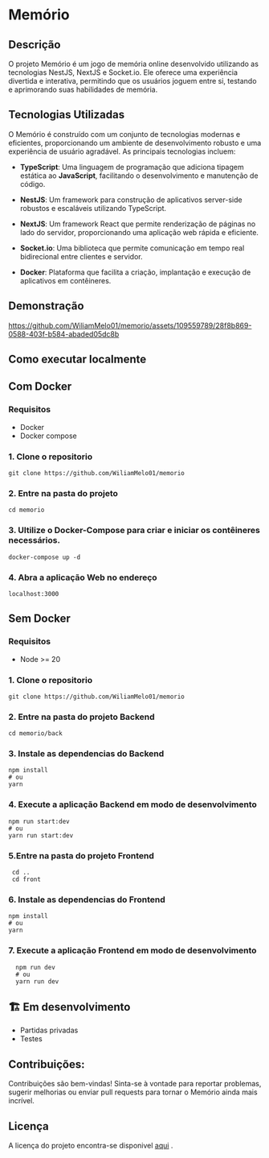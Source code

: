 # Memório

## Descrição 
O projeto Memório é um jogo de memória online desenvolvido utilizando as tecnologias NestJS, NextJS e Socket.io. Ele oferece uma experiência divertida e interativa, permitindo que os usuários joguem entre si, testando e aprimorando suas habilidades de memória.

## Tecnologias Utilizadas
O Memório é construído com um conjunto de tecnologias modernas e eficientes, proporcionando um ambiente de desenvolvimento robusto e uma experiência de usuário agradável. As principais tecnologias incluem:

- **TypeScript**: Uma linguagem de programação que adiciona tipagem estática ao **JavaScript**, facilitando o desenvolvimento e manutenção de código.

- **NestJS**: Um framework para construção de aplicativos server-side robustos e escaláveis utilizando TypeScript.

- **NextJS**: Um framework React que permite renderização de páginas no lado do servidor, proporcionando uma aplicação web rápida e eficiente.

- **Socket.io**: Uma biblioteca que permite comunicação em tempo real bidirecional entre clientes e servidor.

- **Docker**: Plataforma que facilita a criação, implantação e execução de aplicativos em contêineres.

## Demonstração

https://github.com/WiliamMelo01/memorio/assets/109559789/28f8b869-0588-403f-b584-abaded05dc8b

## Como executar localmente
## Com Docker
  ### Requisitos
   - Docker
   - Docker compose
  ### 1. Clone o repositorio
  ```
  git clone https://github.com/WiliamMelo01/memorio
  ```
  ### 2. Entre na pasta do projeto
  ```
  cd memorio
  ```
  ### 3. Ultilize o Docker-Compose para criar e iniciar os contêineres necessários.
  ```
  docker-compose up -d
  ```
  ### 4. Abra a aplicação Web no endereço
  ```
  localhost:3000
  ```
## Sem Docker
### Requisitos
   - Node >= 20
   ### 1. Clone o repositorio
  ```
  git clone https://github.com/WiliamMelo01/memorio
  ```
  ### 2. Entre na pasta do projeto Backend
  ```
  cd memorio/back
  ```
  ### 3. Instale as dependencias do Backend
  ```
  npm install
  # ou
  yarn
  ```
### 4. Execute a aplicação Backend em modo de desenvolvimento
  ```
  npm run start:dev
  # ou
  yarn run start:dev
```
### 5.Entre na pasta do projeto Frontend
 ```
  cd ..
  cd front
```
  ### 6. Instale as dependencias do Frontend
  ```
  npm install
  # ou
  yarn
  ```
### 7. Execute a aplicação Frontend em modo de desenvolvimento
```
  npm run dev
  # ou
  yarn run dev
  ```
## :building_construction: Em desenvolvimento
- Partidas privadas
- Testes

## Contribuições:
Contribuições são bem-vindas! Sinta-se à vontade para reportar problemas, sugerir melhorias ou enviar pull requests para tornar o Memório ainda mais incrível.

## Licença
A licença do projeto encontra-se disponivel [aqui](https://github.com/WiliamMelo01/memorio/blob/master/LICENSE) .
